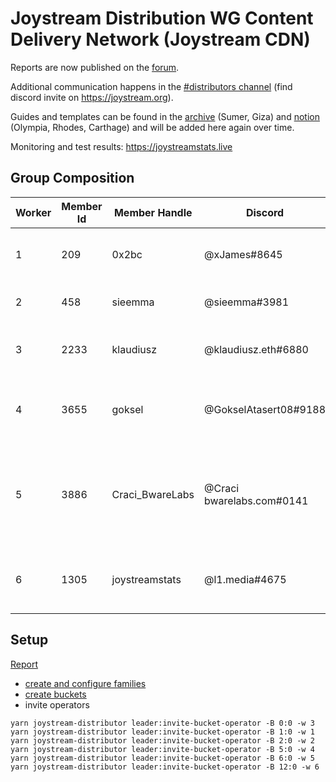 # Joystream Distribution WG Content Delivery Network (Joystream CDN)

Reports are now published on the [forum](https://pioneerapp.xyz/#/forum/thread/2).

Additional communication happens in the [#distributors channel](https://discord.com/channels/811216481340751934/933726271832227911) (find discord invite on https://joystream.org).

Guides and templates can be found in the [archive](archive) (Sumer, Giza) and [notion](https://joystream.notion.site/Distribution-1f4cfbbb2e934c79bf20b8db7f019d32) (Olympia, Rhodes, Carthage) and will be added here again over time.

Monitoring and test results: https://joystreamstats.live

## Group Composition

| Worker | Member Id | Member Handle   | Discord                   | Location              | Family | Bucket | Storage       | Specs | Status URL | QN |
|--------|-----------|-----------------|---------------------------|-----------------------|--------|--------|---------------|-------|-----|----|
|      1 |       209 | 0x2bc           | @xJames#8645              | Paris, France         |      1 |      0 | 2x960 Go SSD  | Intel Core i9, 64GB DDR4 | https://dp.0x2bc.com/distributor/api/v1/status | https://dp.0x2bc.com/graphql |
|      2 |       458 | sieemma         | @sieemma#3981             | Kiyv, Ukraine              |      2 |      0 | 2TB SSD       | 8 CPU, 16G RAM | https://sieemmanodes.com/distributor/api/v1/status | https://sieemmanodes.com/graphql |
|      3 |      2233 | klaudiusz       | @klaudiusz.eth#6880       | hetzner, Nuremberg, Germany   |      0 |      0 | 1 TB NVMe SSD | Ryzen 5 3600, 64 GB DDR4 | https://joystream.koalva.io/distributor/api/v1/status | https://joystream.koalva.io/query/graphql |
|      4 |      3655 | goksel          | @GokselAtasert08#9188     | AWS, India |      5 |      0 | 16384 GB      | 4 CPU core, 16GB RAM, 12gbit | https://tiguan08.com/distributor/api/v1/status | https://tiguan08.com/graphql |
|      5 |      3886 | Craci_BwareLabs | @Craci bwarelabs.com#0141 | Singapore |      6 |      0 | 1700 GB SSD NVMe | Intel Xeon-E 2136 - 6c/12t - 3.3 GHz/4.5 GHz, 64 GB ECC | https://joystream-distributor.bwarelabs.com/distributor/api/v1/status | https://joystream-distributor.bwarelabs.com/graphql |
|      6 |      1305 | joystreamstats  | @l1.media#4675            | OVH, Ontario, Canada |     12 |      0 | 155G SSD      | VPS, 2x 2.4 GHz, 4GB RAM |

## Setup

[Report](https://pioneerapp.xyz/#/forum/thread/2)
- [create and configure families](families)
- [create buckets](buckets)
- invite operators
```
yarn joystream-distributor leader:invite-bucket-operator -B 0:0 -w 3
yarn joystream-distributor leader:invite-bucket-operator -B 1:0 -w 1
yarn joystream-distributor leader:invite-bucket-operator -B 2:0 -w 2
yarn joystream-distributor leader:invite-bucket-operator -B 5:0 -w 4
yarn joystream-distributor leader:invite-bucket-operator -B 6:0 -w 5
yarn joystream-distributor leader:invite-bucket-operator -B 12:0 -w 6
```
